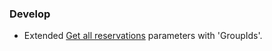 ### Develop

* Extended [Get all reservations](operations/reservations.md#get-all-reservations) parameters with 'GroupIds'.
